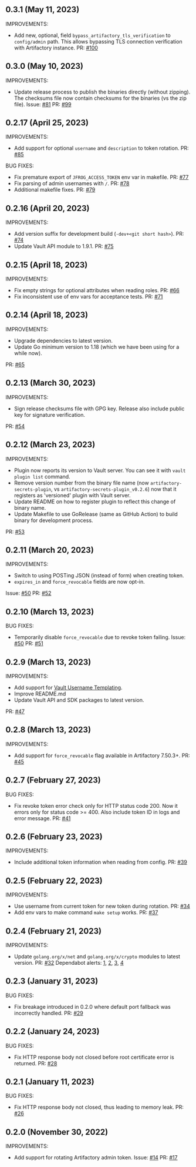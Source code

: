 ## 0.3.1 (May 11, 2023)

IMPROVEMENTS:

- Add new, optional, field `bypass_artifactory_tls_verification` to `config/admin` path. This allows bypassing TLS connection verification with Artifactory instance. PR: [#100](https://github.com/jfrog/artifactory-secrets-plugin/pull/100)

## 0.3.0 (May 10, 2023)

IMPROVEMENTS:

- Update release process to publish the binaries directly (without zipping). The checksums file now contain checksums for the binaries (vs the zip file). Issue: [#81](https://github.com/jfrog/artifactory-secrets-plugin/issues/81) PR: [#99](https://github.com/jfrog/artifactory-secrets-plugin/pull/99)

## 0.2.17 (April 25, 2023)

IMPROVEMENTS:

- Add support for optional `username` and `description` to token rotation. PR: [#85](https://github.com/jfrog/artifactory-secrets-plugin/pull/85)

BUG FIXES:

- Fix premature export of `JFROG_ACCESS_TOKEN` env var in makefile. PR: [#77](https://github.com/jfrog/artifactory-secrets-plugin/pull/77)
- Fix parsing of admin usernames with `/`. PR: [#78](https://github.com/jfrog/artifactory-secrets-plugin/pull/78)
- Additional makefile fixes. PR: [#79](https://github.com/jfrog/artifactory-secrets-plugin/pull/79)

## 0.2.16 (April 20, 2023)

IMPROVEMENTS:

- Add version suffix for development build (`-dev+<git short hash>`). PR: [#74](https://github.com/jfrog/artifactory-secrets-plugin/pull/74)
- Update Vault API module to 1.9.1. PR: [#75](https://github.com/jfrog/artifactory-secrets-plugin/pull/75)

## 0.2.15 (April 18, 2023)

IMPROVEMENTS:

- Fix empty strings for optional attributes when reading roles. PR: [#66](https://github.com/jfrog/artifactory-secrets-plugin/pull/66)
- Fix inconsistent use of env vars for acceptance tests. PR: [#71](https://github.com/jfrog/artifactory-secrets-plugin/pull/71)

## 0.2.14 (April 18, 2023)

IMPROVEMENTS:

- Upgrade dependencies to latest version.
- Update Go minimum version to 1.18 (which we have been using for a while now).

PR: [#65](https://github.com/jfrog/artifactory-secrets-plugin/pull/65)

## 0.2.13 (March 30, 2023)

IMPROVEMENTS:

- Sign release checksums file with GPG key. Release also include public key for signature verification.

PR: [#54](https://github.com/jfrog/artifactory-secrets-plugin/pull/54)

## 0.2.12 (March 23, 2023)

IMPROVEMENTS:

- Plugin now reports its version to Vault server. You can see it with `vault plugin list` command.
- Remove version number from the binary file name (now `artifactory-secrets-plugin`, vs `artifactory-secrets-plugin_v0.2.6`) now that it registers as 'versioned' plugin with Vault server.
- Update README on how to register plugin to reflect this change of binary name.
- Update Makefile to use GoRelease (same as GitHub Action) to build binary for development process.

PR: [#53](https://github.com/jfrog/artifactory-secrets-plugin/pull/53)

## 0.2.11 (March 20, 2023)

IMPROVEMENTS:

- Switch to using POSTing JSON (instead of form) when creating token.
- `expires_in` and `force_revocable` fields are now opt-in.

Issue: [#50](https://github.com/jfrog/artifactory-secrets-plugin/issues/50) PR: [#52](https://github.com/jfrog/artifactory-secrets-plugin/pull/52)

## 0.2.10 (March 13, 2023)

BUG FIXES:

- Temporarily disable `force_revocable` due to revoke token failing. Issue: [#50](https://github.com/jfrog/artifactory-secrets-plugin/issues/50) PR: [#51](https://github.com/jfrog/artifactory-secrets-plugin/pull/51)

## 0.2.9 (March 13, 2023)

IMPROVEMENTS:

- Add support for [Vault Username Templating](https://developer.hashicorp.com/vault/docs/concepts/username-templating).
- Improve README.md
- Update Vault API and SDK packages to latest version.

PR: [#47](https://github.com/jfrog/artifactory-secrets-plugin/pull/47)

## 0.2.8 (March 13, 2023)

IMPROVEMENTS:

- Add support for `force_revocable` flag available in Artifactory 7.50.3+. PR: [#45](https://github.com/jfrog/artifactory-secrets-plugin/pull/45)

## 0.2.7 (February 27, 2023)

BUG FIXES:

- Fix revoke token error check only for HTTP status code 200. Now it errors only for status code >= 400. Also include token ID in logs and error message. PR: [#41](https://github.com/jfrog/artifactory-secrets-plugin/pull/41)

## 0.2.6 (February 23, 2023)

IMPROVEMENTS:

- Include additional token information when reading from config. PR: [#39](https://github.com/jfrog/artifactory-secrets-plugin/pull/39)

## 0.2.5 (February 22, 2023)

IMPROVEMENTS:

- Use username from current token for new token during rotation. PR: [#34](https://github.com/jfrog/artifactory-secrets-plugin/pull/34)
- Add env vars to make command `make setup` works. PR: [#37](https://github.com/jfrog/artifactory-secrets-plugin/pull/37)

## 0.2.4 (February 21, 2023)

IMPROVEMENTS:

- Update `golang.org/x/net` and `golang.org/x/crypto` modules to latest version. PR: [#32](https://github.com/jfrog/artifactory-secrets-plugin/pull/32) Dependabot alerts: [1](https://github.com/jfrog/artifactory-secrets-plugin/security/dependabot/1), [2](https://github.com/jfrog/artifactory-secrets-plugin/security/dependabot/2), [3](https://github.com/jfrog/artifactory-secrets-plugin/security/dependabot/3), [4](https://github.com/jfrog/artifactory-secrets-plugin/security/dependabot/4)

## 0.2.3 (January 31, 2023)

BUG FIXES:

- Fix breakage introduced in 0.2.0 where default port fallback was incorrectly handled. PR: [#29](https://github.com/jfrog/artifactory-secrets-plugin/pull/29)

## 0.2.2 (January 24, 2023)

BUG FIXES:

- Fix HTTP response body not closed before root certificate error is returned. PR: [#28](https://github.com/jfrog/artifactory-secrets-plugin/pull/28)

## 0.2.1 (January 11, 2023)

BUG FIXES:

- Fix HTTP response body not closed, thus leading to memory leak. PR: [#26](https://github.com/jfrog/artifactory-secrets-plugin/pull/26)

## 0.2.0 (November 30, 2022)

IMPROVEMENTS:

- Add support for rotating Artifactory admin token. Issue: [#14](https://github.com/jfrog/artifactory-secrets-plugin/issues/14) PR: [#17](https://github.com/jfrog/artifactory-secrets-plugin/pull/17)
